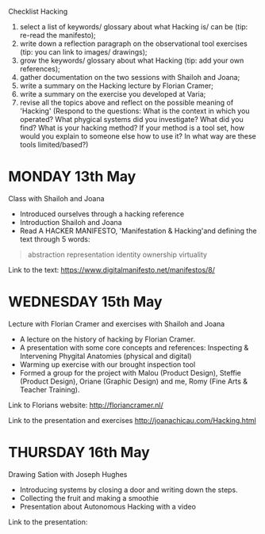 Checklist Hacking
1. select a list of keywords/ glossary about what Hacking is/ can be (tip: re-read the manifesto);
2. write down a reflection paragraph on the observational tool exercises (tip: you can link to images/ drawings);
3. grow the keywords/ glossary about what Hacking (tip: add your own references);
4. gather documentation on the two sessions with Shailoh and Joana;
5. write a summary on the Hacking lecture by Florian Cramer;
6. write a summary on the exercise you developed at Varia;
7. revise all the topics above and reflect on the possible meaning of 'Hacking' (Respond to the questions: What is the context in which you operated? What phygical systems did you investigate? What did you find? What is your hacking method? If your method is a tool set, how would you explain to someone else how to use it? In what way are these tools limited/based?)

# MONDAY 13th May
Class with Shailoh and Joana

- Introduced ourselves through a hacking reference
- Introduction Shailoh and Joana
- Read A HACKER MANIFESTO, 'Manifestation & Hacking'and defining the text through 5 words:
> abstraction
> representation
> identity
> ownership
> virtuality

Link to the text: https://www.digitalmanifesto.net/manifestos/8/

# WEDNESDAY 15th May
Lecture with Florian Cramer and exercises with Shailoh and Joana

- A lecture on the history of hacking by Florian Cramer.
- A presentation with some core concepts and references: Inspecting & Intervening Phygital Anatomies (physical and digital)
- Warming up exercise with our brought inspection tool
- Formed a group for the project with Malou (Product Design), Steffie (Product Design), Oriane (Graphic Design) and me, Romy (Fine Arts & Teacher Training).

Link to Florians website: http://floriancramer.nl/

Link to the presentation and exercises http://joanachicau.com/Hacking.html

# THURSDAY 16th May
Drawing Sation with Joseph Hughes

- Introducing systems by closing a door and writing down the steps.
- Collecting the fruit and making a smoothie
- Presentation about Autonomous Hacking with a video

Link to the presentation: 
